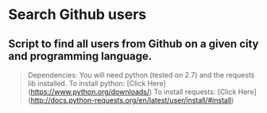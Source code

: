 # Search Github users #

## Script to find all users from Github on a given city and programming language. ##

>Dependencies: You will need python (tested on 2.7) and the requests lib installed.
>To install python: [Click Here] (https://www.python.org/downloads/)
>To install requests: [Click Here] (http://docs.python-requests.org/en/latest/user/install/#install)

